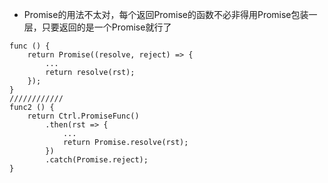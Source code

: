- Promise的用法不太对，每个返回Promise的函数不必非得用Promise包装一层，只要返回的是一个Promise就行了
```
func () {
    return Promise((resolve, reject) => {
        ...
        return resolve(rst);
    });
}
////////////
func2 () {
    return Ctrl.PromiseFunc()
        .then(rst => {
            ...
            return Promise.resolve(rst);
        })
        .catch(Promise.reject);
}
```

